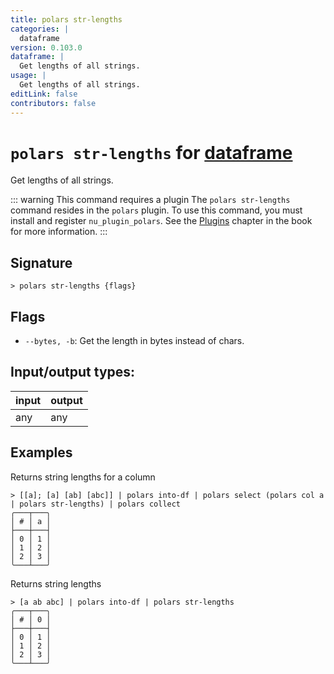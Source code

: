 ```yaml
---
title: polars str-lengths
categories: |
  dataframe
version: 0.103.0
dataframe: |
  Get lengths of all strings.
usage: |
  Get lengths of all strings.
editLink: false
contributors: false
---
```

<!-- This file is automatically generated. Please edit the command in https://github.com/nushell/nushell instead. -->

# `polars str-lengths` for [dataframe](/commands/categories/dataframe.md)

<div class='command-title'>Get lengths of all strings.</div>

::: warning This command requires a plugin
The `polars str-lengths` command resides in the `polars` plugin.
To use this command, you must install and register `nu_plugin_polars`.
See the [Plugins](/book/plugins.html) chapter in the book for more information.
:::


## Signature

```> polars str-lengths {flags} ```

## Flags

 -  `--bytes, -b`: Get the length in bytes instead of chars.


## Input/output types:

| input | output |
| ----- | ------ |
| any   | any    |

## Examples

Returns string lengths for a column
```nu
> [[a]; [a] [ab] [abc]] | polars into-df | polars select (polars col a | polars str-lengths) | polars collect
╭───┬───╮
│ # │ a │
├───┼───┤
│ 0 │ 1 │
│ 1 │ 2 │
│ 2 │ 3 │
╰───┴───╯

```

Returns string lengths
```nu
> [a ab abc] | polars into-df | polars str-lengths
╭───┬───╮
│ # │ 0 │
├───┼───┤
│ 0 │ 1 │
│ 1 │ 2 │
│ 2 │ 3 │
╰───┴───╯

```
